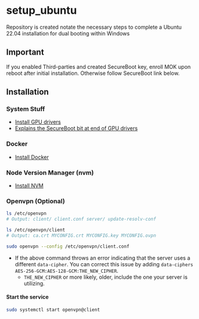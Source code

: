 # setup_ubuntu
Repository is created notate the necessary steps to complete a Ubuntu 22.04 installation for dual booting within Windows
## Important
If you enabled Third-parties and created SecureBoot key, enroll MOK upon reboot after initial installation. Otherwise follow SecureBoot link below.
## Installation
### System Stuff
* [Install GPU drivers](https://askubuntu.com/questions/1112814/install-driver-for-gtx-1070)
* [Explains the SecureBoot bit at end of GPU drivers](https://wiki.ubuntu.com/UEFI/SecureBoot)
### Docker
* [Install Docker](https://docs.docker.com/desktop/install/ubuntu/)
### Node Version Manager (nvm)
* [Install NVM](https://www.digitalocean.com/community/tutorials/how-to-install-node-js-on-ubuntu-22-04#option-3-installing-node-using-the-node-version-manager)
### Openvpn (Optional)
```bash
ls /etc/openvpn
# Output: client/ client.conf server/ update-resolv-conf

ls /etc/openvpn/client
# Output: ca.crt MYCONFIG.crt MYCONFIG.key MYCONFIG.ovpn
```
```bash
sudo openvpn --config /etc/openvpn/client.conf
```
* If the above command throws an error indicating that the server uses a different `data-cipher`. You can correct this issue by adding `data-ciphers AES-256-GCM:AES-128-GCM:THE_NEW_CIPHER`.
  * `THE_NEW_CIPHER` or more likely, older, include the one your server is utilizing. 

#### Start the service
```bash
sudo systemctl start openvpn@client
```
